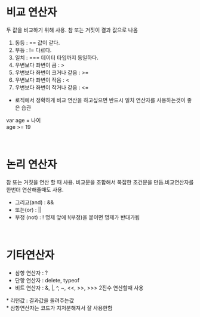 # 비교 연산자

두 값을 비교하기 위해 사용. 참 또는 거짓이 결과 값으로 나옴
1. 동등 : == 값이 같다.
2. 부등 : != 다르다.
3. 일치 : === 데이터 타입까지 동일하다.
4. 우변보다 좌변이 큼 : >
5. 우변보다 좌변이 크거나 같음 : >=
6. 우변보다 좌변이 작음 : <
7. 우변보다 좌변이 작거나 같음 : <=

- 로직에서 정확하게 비교 연산을 하고싶으면 반드시 일치 연산자를 사용하는것이 좋은 습관

var age = 나이 </br>
age >= 19

</br>

# 논리 연산자

참 또는 거짓을 연산 할 때 사용. 비교문을 조합해서 복잡한 조건문을 만듬.비교연산자를 한번더 연산해줄때도 사용.
- 그리고(and) : &&
- 또는(or) : ||
- 부정 (not) : ! 명제 앞에 !(부정)을 붙이면 명제가 반대가됨

</br>

# 기타연산자

- 삼항 연산자 : ?
- 단항 연산자 : delete, typeof
- 비트 연산자 : &, |, ^, ~, <<, >>, >>> 2진수 연산할때 사용

\* 리턴값 : 결과값을 돌려주는값 </br>
\* 삼항연산자는 코드가 지저분해져서 잘 사용한함
